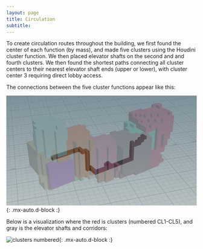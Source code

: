 ```yaml
---
layout: page
title: Circulation
subtitle: 
---
```


To create circulation routes throughout the building, we first found the center of each function (by mass), and made five clusters using the Houdini cluster function. We then placed elevator shafts on the second and and fourth clusters. We then found the shortest paths connecting all cluster centers to their nearest elevator shaft ends (upper or lower), with cluster center 3 requiring direct lobby access.

The connections between the five cluster functions appear like this: 

![shafts](/assets/img/shafts.jpg){: .mx-auto.d-block :}

Below is a visualization where the red is clusters (numbered CL1-CL5), and gray is the elevator shafts and corridors:

![clusters numbered](/assets/img/clusters_numbered.jpg){: .mx-auto.d-block :}